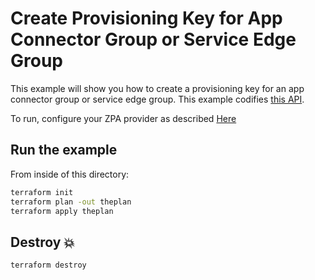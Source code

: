 
# Create Provisioning Key for App Connector Group or Service Edge Group

This example will show you how to create a provisioning key for an app connector group or service edge group.
This example codifies [this API](https://help.zscaler.com/zpa/api-reference#/provisioningKey-controller).

To run, configure your ZPA provider as described [Here](https://github.com/zscaler/terraform-provider-zpa/blob/master/docs/index.md)

## Run the example

From inside of this directory:

```bash
terraform init
terraform plan -out theplan
terraform apply theplan
```

## Destroy 💥

```bash
terraform destroy
```
